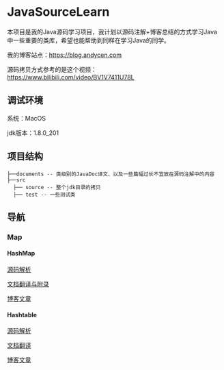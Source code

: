 # JavaSourceLearn

本项目是我的Java源码学习项目，我计划以源码注解+博客总结的方式学习Java中一些重要的类库，希望也能帮助到同样在学习Java的同学。

我的博客站点：https://blog.andycen.com

源码拷贝方式参考的是这个视频：https://www.bilibili.com/video/BV1V7411U78L

## 调试环境

系统：MacOS

jdk版本：1.8.0_201

## 项目结构

```
├──documents -- 类级别的JavaDoc译文、以及一些篇幅过长不宜放在源码注解中的内容
├──src
  ├── source -- 整个jdk目录的拷贝
  ├── test -- 一些测试类
```

## 导航

### Map

#### HashMap

<a href="https://github.com/cenry/JavaSourceLearn/blob/master/src/com/andycen/source/java/util/HashMap.java">源码解析</a>

<a href="https://github.com/cenry/JavaSourceLearn/blob/master/documents/HashMap.md">文档翻译与附录</a>

<a href="https://blog.andycen.com/2020/04/24/Java%E9%9B%86%E5%90%88%E6%A1%86%E6%9E%B6%E4%B9%8BHashMap/">博客文章</a>

#### Hashtable

<a href="https://github.com/cenry/JavaSourceLearn/blob/master/src/com/andycen/source/java/util/Hashtable.java">源码解析</a>

<a href="https://github.com/cenry/JavaSourceLearn/blob/master/documents/Hashtable.md">文档翻译</a>

<a href="https://blog.andycen.com/2020/05/02/Java%E9%9B%86%E5%90%88%E6%A1%86%E6%9E%B6%E4%B9%8BHashtable/">博客文章</a>


